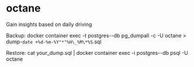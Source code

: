 # octane

Gain insights based on daily driving

Backup:
docker container exec -t postgres--db pg_dumpall -c -U octane > dump-`date +%d-%m-%Y"*"%H\_%M\*%S`.sql

Restore:
cat your_dump.sql | docker container exec -i postgres--db psql -U octane
